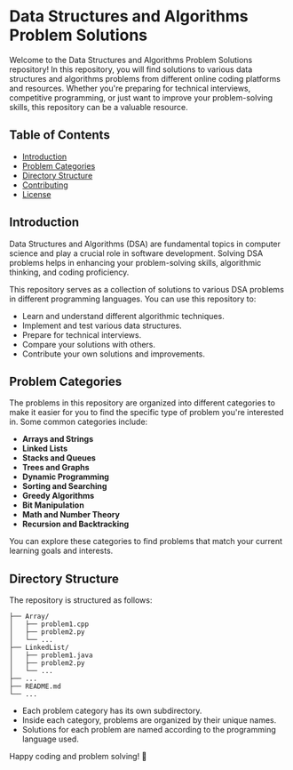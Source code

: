 # Data Structures and Algorithms Problem Solutions

Welcome to the Data Structures and Algorithms Problem Solutions repository! In this repository, you will find solutions to various data structures and algorithms problems from different online coding platforms and resources. Whether you're preparing for technical interviews, competitive programming, or just want to improve your problem-solving skills, this repository can be a valuable resource.

## Table of Contents

- [Introduction](#introduction)
- [Problem Categories](#problem-categories)
- [Directory Structure](#directory-structure)
- [Contributing](#contributing)
- [License](#license)

## Introduction

Data Structures and Algorithms (DSA) are fundamental topics in computer science and play a crucial role in software development. Solving DSA problems helps in enhancing your problem-solving skills, algorithmic thinking, and coding proficiency.

This repository serves as a collection of solutions to various DSA problems in different programming languages. You can use this repository to:

- Learn and understand different algorithmic techniques.
- Implement and test various data structures.
- Prepare for technical interviews.
- Compare your solutions with others.
- Contribute your own solutions and improvements.

## Problem Categories

The problems in this repository are organized into different categories to make it easier for you to find the specific type of problem you're interested in. Some common categories include:

- **Arrays and Strings**
- **Linked Lists**
- **Stacks and Queues**
- **Trees and Graphs**
- **Dynamic Programming**
- **Sorting and Searching**
- **Greedy Algorithms**
- **Bit Manipulation**
- **Math and Number Theory**
- **Recursion and Backtracking**

You can explore these categories to find problems that match your current learning goals and interests.

## Directory Structure

The repository is structured as follows:

```
├── Array/
│   ├── problem1.cpp
│   ├── problem2.py
│   └── ...
├── LinkedList/
│   ├── problem1.java
│   ├── problem2.py
│   └── ...
├── ...
├── README.md
└── ...
```

- Each problem category has its own subdirectory.
- Inside each category, problems are organized by their unique names.
- Solutions for each problem are named according to the programming language used.


Happy coding and problem solving! 🚀

